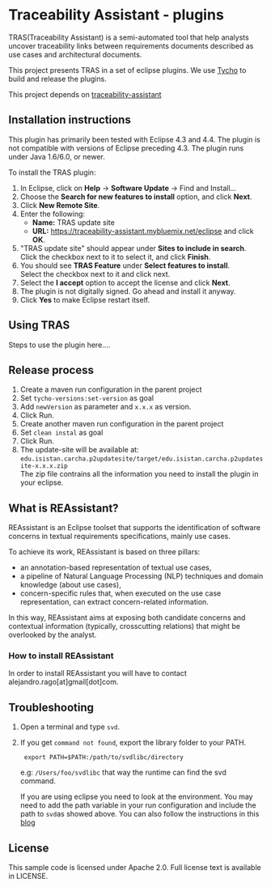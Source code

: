 # Traceability Assistant - plugins

TRAS(Traceability Assistant) is a semi-automated tool that help analysts uncover traceability links between requirements documents described as use cases and architectural documents.

This project presents TRAS in a set of eclipse plugins. We use [Tycho](http://www.eclipse.org/tycho) to build and release the plugins.

This project depends on [traceability-assistant](https://github.com/germanattanasio/traceability-assistant)

## Installation instructions

This plugin has primarily been tested with Eclipse 4.3 and 4.4\. The plugin is not compatible with versions of Eclipse preceding 4.3\. The plugin runs under Java 1.6/6.0, or newer.

To install the TRAS plugin:

1.  In Eclipse, click on **Help** -> **Software Update** -> Find and Install...
2.  Choose the **Search for new features to install** option, and click **Next**.
3.  Click **New Remote Site**.
4.  Enter the following:
    *   **Name:** TRAS update site
    *   **URL:** https://traceability-assistant.mybluemix.net/eclipse and click **OK**.
5.  "TRAS update site" should appear under **Sites to include in search**.   
    Click the checkbox next to it to select it, and click **Finish**.
6.  You should see **TRAS Feature** under **Select features to install**.   
    Select the checkbox next to it and click next.
7.  Select the **I accept** option to accept the license and click **Next**.
8.  The plugin is not digitally signed. Go ahead and install it anyway.
9.  Click **Yes** to make Eclipse restart itself.

## Using TRAS

Steps to use the plugin here....

## Release process

1. Create a maven run configuration in the parent project
2. Set `tycho-versions:set-version` as goal
3. Add `newVersion` as parameter and `x.x.x` as version. 
4. Click Run.
5. Create another maven run configuration in the parent project
6. Set `clean instal` as goal
7. Click Run.
8. The update-site will be available at:  
   `edu.isistan.carcha.p2updatesite/target/edu.isistan.carcha.p2updatesite-x.x.x.zip`  
   The zip file contrains all the information you need to install the plugin in your eclipse.

## What is REAssistant?

REAssistant is an Eclipse toolset that supports the identification of software concerns in textual requirements specifications, mainly use cases.

To achieve its work, REAssistant is based on three pillars:

 * an annotation-based representation of textual use cases,
 * a pipeline of Natural Language Processing (NLP) techniques and domain knowledge (about use cases),
 * concern-specific rules that, when executed on the use case representation, can extract concern-related information.

In this way, REAssistant aims at exposing both candidate concerns and contextual information (typically, crosscutting relations) that might be overlooked by the analyst.

### How to install REAssistant

In order to install REAssistant you will have to contact alejandro.rago[at]gmail[dot]com.

## Troubleshooting

1. Open a terminal and type `svd`. 
2. If you get `command not found`, export the library folder to your PATH.

        export PATH=$PATH:/path/to/svdlibc/directory

    e.g: `/Users/foo/svdlibc` that way the runtime can find the svd command.

    If you are using eclipse you need to look at the environment. You may need to add the path variable in  your run configuration and include the path to `svd`as showed above.
    You can also follow the instructions in this [blog](http://architectryan.com/2012/10/02/add-to-the-path-on-mac-os-x-mountain-lion/#.UtSw2vbVVyo)



## License

This sample code is licensed under Apache 2.0. Full license text is available in LICENSE.
